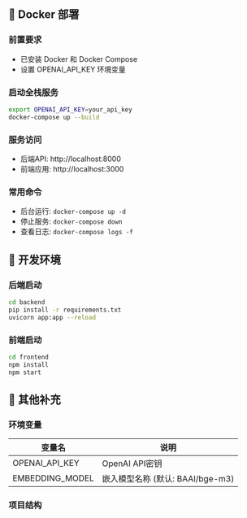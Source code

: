 ## 🐳 Docker 部署

### 前置要求
- 已安装 Docker 和 Docker Compose
- 设置 OPENAI_API_KEY 环境变量

### 启动全栈服务
```bash
export OPENAI_API_KEY=your_api_key
docker-compose up --build
```

### 服务访问
- 后端API: http://localhost:8000
- 前端应用: http://localhost:3000

### 常用命令
- 后台运行: `docker-compose up -d`
- 停止服务: `docker-compose down`
- 查看日志: `docker-compose logs -f`

## 🔧 开发环境

### 后端启动
```bash
cd backend
pip install -r requirements.txt
uvicorn app:app --reload
```

### 前端启动
```bash
cd frontend
npm install
npm start
```

## 📝 其他补充

### 环境变量
| 变量名 | 说明 |
|--------|------|
| OPENAI_API_KEY | OpenAI API密钥 |
| EMBEDDING_MODEL | 嵌入模型名称 (默认: BAAI/bge-m3) |

### 项目结构